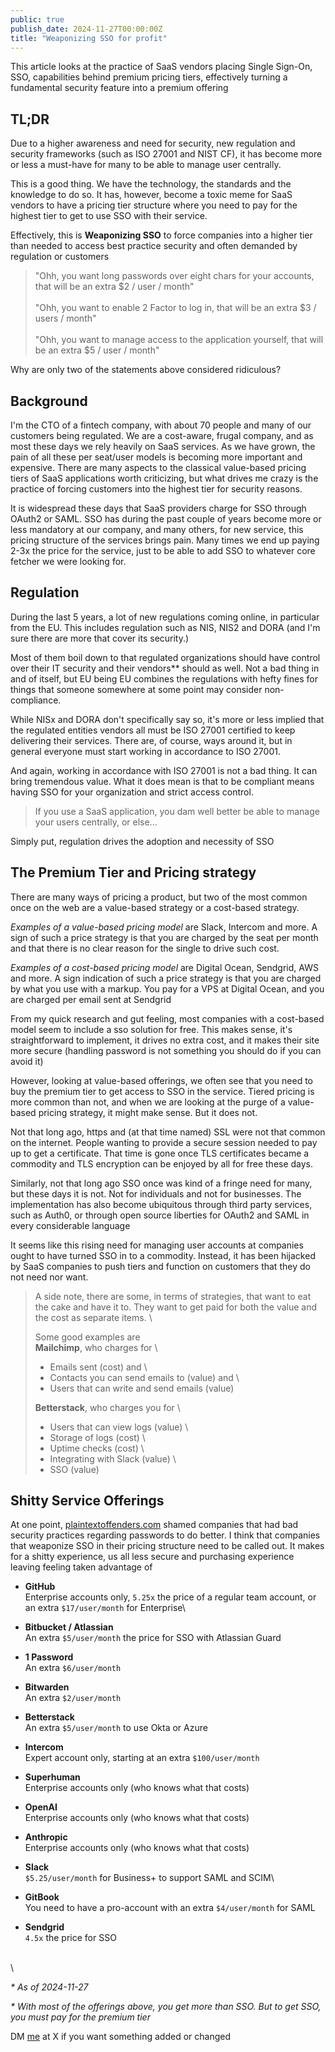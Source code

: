 ```yaml
---
public: true
publish_date: 2024-11-27T00:00:00Z
title: "Weaponizing SSO for profit"
---
```


This article looks at the practice of SaaS vendors placing Single Sign-On,
SSO, capabilities behind premium pricing tiers,
effectively turning a fundamental security feature into a premium offering

## TL;DR

Due to a higher awareness and need for security, new regulation and security frameworks (such as ISO 27001 and NIST CF),
it has become more or less a must-have for many to be able to manage user centrally.

This is a good thing. We have the technology, the standards and the knowledge to do so. It has, however, become a toxic
meme for SaaS vendors to have a pricing tier structure where you need to pay for the highest tier to get to use SSO with
their service.

Effectively, this is **Weaponizing SSO** to force companies into a higher tier than needed to access best practice
security and often demanded by regulation or customers

> "Ohh, you want long passwords over eight chars for your accounts, that will be an extra $2 / user / month" \
> \
> "Ohh, you want to enable 2 Factor to log in, that will be an extra $3 / users / month" \
> \
> "Ohh, you want to manage access to the application yourself, that will be an extra $5 / user / month"

Why are only two of the statements above considered ridiculous?

## Background

I'm the CTO of a fintech company, with about 70 people and many of our customers being regulated. We are a cost-aware,
frugal company, and as most these days we rely heavily on SaaS services. As we have grown, the pain of all these per
seat/user models is becoming more important and expensive. There are many aspects to the classical value-based pricing
tiers of SaaS applications worth criticizing,
but what drives me crazy is the practice of forcing customers into the highest tier for security reasons.

It is widespread these days that SaaS providers charge for SSO through OAuth2 or SAML.
SSO has during the past couple of years become more or less mandatory at our company,
and many others, for new service, this pricing structure of the services brings pain.
Many times we end up paying 2-3x the price for the service, just to be able to add SSO to whatever core fetcher we were
looking for.

## Regulation

During the last 5 years, a lot of new regulations coming online, in particular from the EU.
This includes regulation such as NIS, NIS2 and DORA (and I'm sure there are more that cover its security.)

Most of them boil down to that regulated organizations should have control over their IT security and their vendors**
should as well. Not a bad thing in and of itself, but EU being EU combines the regulations with hefty fines for things
that someone somewhere at some point may consider non-compliance.

While NISx and DORA don't specifically say so, it's more or less implied that the regulated entities vendors all must be
ISO 27001 certified to keep delivering their services. There are, of course, ways around it, but in general everyone
must start working in accordance to ISO 27001.

And again, working in accordance with ISO 27001 is not a bad thing. It can bring tremendous value. What it does mean is
that to be compliant means having SSO for your organization and strict access control.

> If you use a SaaS application, you dam well better be able to manage your users centrally, or else...

Simply put, regulation drives the adoption and necessity of SSO

## The Premium Tier and Pricing strategy

There are many ways of pricing a product, but two of the most common once on the web are a value-based strategy or a
cost-based strategy.

_Examples of a value-based pricing model_ are Slack, Intercom and more. A sign of such a price strategy is that you are
charged by the seat per month and that there is no clear reason for the single to drive such cost.

_Examples of a cost-based pricing model_ are Digital Ocean, Sendgrid, AWS and more. A sign indication of such a price
strategy is that you are charged by what you use with a markup. You pay for a VPS at Digital Ocean, and you are charged
per email sent at Sendgrid

From my quick research and gut feeling, most companies with a cost-based model seem to include a sso solution for free.
This makes sense, it's straightforward to implement, it drives no extra cost, and it makes their site more secure 
(handling password is not something you should do if you can avoid it)

However, looking at value-based offerings, we often see that you need to buy the premium tier to get access to SSO in
the service. Tiered pricing is more common than not, and when we are looking at the purge of a value-based pricing
strategy, it might make sense. But it does not.

Not that long ago, https and (at that time named) SSL were not that common on the internet. People wanting to provide a
secure session needed to pay up to get a certificate. That time is gone once TLS certificates became a commodity and TLS
encryption can be enjoyed by all for free these days.

Similarly, not that long ago SSO once was kind of a fringe need for many, but these days it is not. Not for individuals
and not for businesses. The implementation has also become ubiquitous through third party services, such as Auth0, or
through open source liberties for OAuth2 and SAML in every considerable language

It seems like this rising need for managing user accounts at companies ought to have turned SSO in to a commodity.
Instead, it has been hijacked by SaaS companies to push tiers and function on customers that they do not need nor want.

> A side note, there are some, in terms of strategies, that want to eat the cake and have it to. They want to get paid
> for both the value and the cost as separate items. \
>
> Some good examples are
> \
> **Mailchimp**, who charges for \
> - Emails sent (cost) and \
> - Contacts you can send emails to (value) and \
> - Users that can write and send emails (value)
>
> **Betterstack**, who charges you for \
> - Users that can view logs (value) \
> - Storage of logs (cost) \
> - Uptime checks (cost) \
> - Integrating with Slack (value) \
> - SSO (value)

## Shitty Service Offerings

At one point, [plaintextoffenders.com](https://plaintextoffenders.com) shamed companies that had bad security practices
regarding passwords to do better. I think that companies that weaponize SSO in their pricing structure need to be called
out. It makes for a shitty experience, us all less secure and purchasing experience leaving feeling taken advantage of


- **GitHub** \
  Enterprise accounts only, `5.25x` the price of a regular team account, or an extra `$17/user/month` for Enterprise\

- **Bitbucket / Atlassian** \
  An extra `$5/user/month` the price for SSO with Atlassian Guard

- **1 Password**\
  An extra `$6/user/month`

- **Bitwarden**\
  An extra `$2/user/month`

- **Betterstack**\
  An extra `$5/user/month` to use Okta or Azure

- **Intercom**\
  Expert account only, starting at an extra `$100/user/month`

- **Superhuman**\
  Enterprise accounts only (who knows what that costs)

- **OpenAI**\
  Enterprise accounts only (who knows what that costs)

- **Anthropic**\
  Enterprise accounts only (who knows what that costs)

- **Slack**\
  `$5.25/user/month` for Business+ to support SAML and SCIM\

- **GitBook**\
  You need to have a pro-account with an extra `$4/user/month` for SAML

- **Sendgrid**\
  `4.5x` the price for SSO

 \
 \

_\* As of 2024-11-27_

_\* With most of the offerings above, you get more than SSO. But to get SSO, you must pay for the premium tier_

DM [me](https://x.com/c_r_holm) at X if you want something added or changed